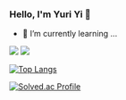 ### Hello, I'm Yuri Yi 👋

- 🌱 I’m currently learning ...

<img src="https://img.shields.io/badge/SpringBoot-6DB33F?style=flat-square&logo=springboot&logoColor=white"/> <img src="https://img.shields.io/badge/Java-007396?style=flat-square&logo=OpenJDK&logoColor=white"/>

[![Top Langs](https://github-readme-stats.vercel.app/api/top-langs/?username=YYRi9&layout=compact)](https://github.com/YYRi9/github-readme-stats)

[![Solved.ac Profile](http://mazassumnida.wtf/api/generate_badge?boj=reasonyi)](https://solved.ac/reasonyi)<br/>

<!--
**YYRi9/YYRi9** is a ✨ _special_ ✨ repository because its `README.md` (this file) appears on your GitHub profile.

Here are some ideas to get you started:

- 🔭 I’m currently working on ...
- 🌱 I’m currently learning ...
- 👯 I’m looking to collaborate on ...
- 🤔 I’m looking for help with ...
- 💬 Ask me about ...
- 📫 How to reach me: ...
- 😄 Pronouns: ...
- ⚡ Fun fact: ...
-->

